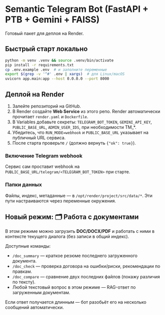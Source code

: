 # Semantic Telegram Bot (FastAPI + PTB + Gemini + FAISS)

Готовый пакет для деплоя на Render.

## Быстрый старт локально

```bash
python -m venv .venv && source .venv/bin/activate
pip install -r requirements.txt
cp .env.example .env  # и заполните переменные
export $(grep -v '^#' .env | xargs)  # для Linux/macOS
uvicorn app.main:app --host 0.0.0.0 --port 8000
```

## Деплой на Render

1. Залейте репозиторий на GitHub.
2. В Render создайте **Web Service** из этого репо. Render автоматически прочитает `render.yaml` и `Dockerfile`.
3. В Variables добавьте секреты: `TELEGRAM_BOT_TOKEN`, `GEMINI_API_KEY`, `PUBLIC_BASE_URL`, `ADMIN_USER_IDS`, при необходимости TM_*.
4. Убедитесь, что `RUN_MODE=webhook` и `PUBLIC_BASE_URL` указывает на публичный URL сервиса.
5. После старта проверьте `/` (должно вернуть `{"ok": true}`).

### Включение Telegram webhook

Сервис сам проставит webhook на `PUBLIC_BASE_URL/telegram/<TELEGRAM_BOT_TOKEN>` при старте.

### Папки данных

Файлы, индекс, метаданные — в `/opt/render/project/src/data/*`. Эти пути настраиваются через переменные окружения.



## Новый режим: 🗂️ Работа с документами

В этом режиме можно загрузить **DOC/DOCX/PDF** и работать с ними в контексте текущего диалога (без записи в общий индекс).

Доступные команды:
- `/doc_summary` — краткое резюме последнего загруженного документа.
- `/doc_check` — проверка договора на ошибки/риски, рекомендации по правкам.
- `/doc_compare` — сравнение двух последних файлов (покажу различия по тексту).
- Любой текстовый вопрос в этом режиме — RAG-ответ по загруженным документам.

Если ответ получается длинным — бот разобьёт его на несколько сообщений автоматически.
